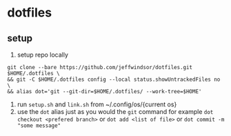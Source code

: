 # dotfiles

## setup

1. setup repo locally
```
git clone --bare https://github.com/jeffwindsor/dotfiles.git $HOME/.dotfiles \
&& git -C $HOME/.dotfiles config --local status.showUntrackedFiles no \
&& alias dot='git --git-dir=$HOME/.dotfiles/ --work-tree=$HOME'
```
1. run `setup.sh` and `link.sh` from ~/.config/os/{current os} 
1. use the `dot` alias just as you would the `git` command for example `dot checkout <prefered branch>` or `dot add <list of file>` or `dot commit -m "some message"`
